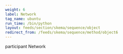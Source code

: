 ```yaml
---
weight: 6
label: Network
tag_name: ubuntu
run_time: /bin/python
layout: feeds/section/skema/sequence/object
redirect_from: /feeds/skema/sequence/method/object6
---
```

participant Network
